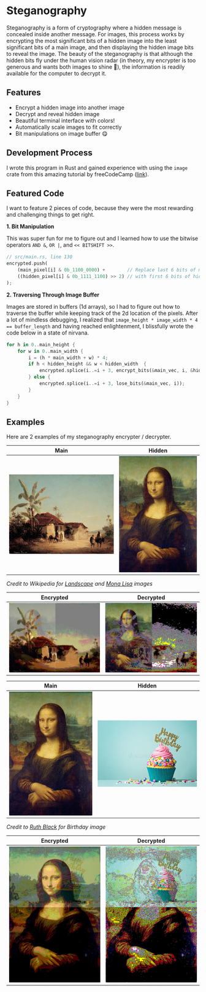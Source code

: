 # Steganography

Steganography is a form of cryptography where a hidden message is concealed inside another message. For images, this process works by encrypting the most significant bits of a hidden image into the least significant bits of a main image, and then displaying the hidden image bits to reveal the image. The beauty of the steganography is that although the hidden bits fly under the human vision radar (in theory, my encrypter is too generous and wants both images to shine 🙂), the information is readily available for the computer to decrypt it.

## Features
* Encrypt a hidden image into another image
* Decrypt and reveal hidden image
* Beautiful terminal interface with colors!
* Automatically scale images to fit correctly
* Bit manipulations on image buffer 😋

## Development Process

I wrote this program in Rust and gained experience with using the `image` crate from this amazing tutorial by freeCodeCamp ([link](https://www.freecodecamp.org/news/rust-in-replit/)).

## Featured Code

I want to feature 2 pieces of code, because they were the most rewarding and challenging things to get right.

**1. Bit Manipulation**

This was super fun for me to figure out and I learned how to use the bitwise operators `AND &`, `OR |`, and `<< BITSHIFT >>`.

```rs
// src/main.rs, line 130
encrypted.push(
    (main_pixel[i] & 0b_1100_0000) +        // Replace last 6 bits of main pixel
    ((hidden_pixel[i] & 0b_1111_1100) >> 2) // with first 6 bits of hidden pixel
);
```

**2. Traversing Through Image Buffer**

Images are stored in buffers (1d arrays), so I had to figure out how to traverse the buffer while keeping track of the 2d location of the pixels. After a lot of mindless debugging, I realized that `image_height * image_width * 4 == buffer_length` and having reached enlightenment, I blissfully wrote the code below in a state of nirvana.

```rs
for h in 0..main_height {
    for w in 0..main_width {
        i = (h * main_width + w) * 4;
        if h < hidden_height && w < hidden_width  {
            encrypted.splice(i..=i + 3, encrypt_bits(&main_vec, i, &hidden_vec, (h * hidden_width + w) * 4));
        } else {
            encrypted.splice(i..=i + 3, lose_bits(&main_vec, i));
        }
    }
}
```


## Examples

Here are 2 examples of my steganography encrypter / decrypter.

Main | Hidden
---- | ----
![main image](https://raw.githubusercontent.com/rohanphanse/steganography/main/images/paysage.jpg) | ![hidden image](https://raw.githubusercontent.com/rohanphanse/steganography/main/images/mona-lisa.jpg)

*Credit to Wikipedia for [Landscape](https://commons.wikimedia.org/wiki/File:Camille_Pissarro_-_Paisaje_tropical.jpg) and [Mona Lisa](https://en.wikipedia.org/wiki/File:Mona_Lisa.jpg) images*

Encrypted | Decrypted
----  | ----
![main image](https://raw.githubusercontent.com/rohanphanse/steganography/main/images/aaa.jpg) | ![hidden image](https://raw.githubusercontent.com/rohanphanse/steganography/main/images/ddd.jpg)

Main | Hidden
---- | ----
![main image](https://raw.githubusercontent.com/rohanphanse/steganography/main/images/mona-lisa.jpg) | ![hidden image](https://raw.githubusercontent.com/rohanphanse/steganography/main/images/bday.jpg)

*Credit to [Ruth Black](https://www.dreamstime.com/happy-birthday-cupcake-celebration-message-image160558421) for Birthday image*


Encrypted | Decrypted
----  | ----
![main image](https://raw.githubusercontent.com/rohanphanse/steganography/main/images/bday-enc.jpg) | ![hidden image](https://raw.githubusercontent.com/rohanphanse/steganography/main/images/bday-dec.jpg)